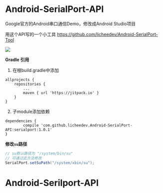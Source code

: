 # Android-SerialPort-API
Google官方的Android串口通信Demo，修改成Android Studio项目

用这个API写的一个小工具 https://github.com/licheedev/Android-SerialPort-Tool

[![](https://jitpack.io/v/licheedev/Android-SerialPort-API.svg)](https://jitpack.io/#licheedev/Android-SerialPort-API)

**Gradle 引用**

1. 在根build.gradle中添加

```
allprojects {
    repositories {
        ...
        maven { url 'https://jitpack.io' }
    }
}
```

2. 子module添加依赖

```
dependencies {
        compile 'com.github.licheedev.Android-SerialPort-API:serialport:1.0.1'
}
```

**修改`su`路径**

```java
// su默认路径为 "/system/bin/su"
// 可通过此方法修改
SerialPort.setSuPath("/system/xbin/su");
```
# Android-Serilport-API
